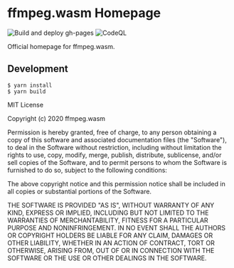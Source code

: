 ffmpeg.wasm Homepage
==================

![Build and deploy gh-pages](https://github.com/ffmpegwasm/ffmpegwasm.github.io/workflows/Build%20and%20deploy%20gh-pages/badge.svg)
![CodeQL](https://github.com/ffmpegwasm/ffmpegwasm.github.io/workflows/CodeQL/badge.svg)

Official homepage for ffmpeg.wasm.

## Development

```
$ yarn install
$ yarn build
```

MIT License

Copyright (c) 2020 ffmpeg.wasm

Permission is hereby granted, free of charge, to any person obtaining a copy
of this software and associated documentation files (the "Software"), to deal
in the Software without restriction, including without limitation the rights
to use, copy, modify, merge, publish, distribute, sublicense, and/or sell
copies of the Software, and to permit persons to whom the Software is
furnished to do so, subject to the following conditions:

The above copyright notice and this permission notice shall be included in all
copies or substantial portions of the Software.

THE SOFTWARE IS PROVIDED "AS IS", WITHOUT WARRANTY OF ANY KIND, EXPRESS OR
IMPLIED, INCLUDING BUT NOT LIMITED TO THE WARRANTIES OF MERCHANTABILITY,
FITNESS FOR A PARTICULAR PURPOSE AND NONINFRINGEMENT. IN NO EVENT SHALL THE
AUTHORS OR COPYRIGHT HOLDERS BE LIABLE FOR ANY CLAIM, DAMAGES OR OTHER
LIABILITY, WHETHER IN AN ACTION OF CONTRACT, TORT OR OTHERWISE, ARISING FROM,
OUT OF OR IN CONNECTION WITH THE SOFTWARE OR THE USE OR OTHER DEALINGS IN THE
SOFTWARE.

